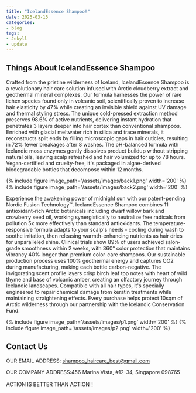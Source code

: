 ```yaml
---
title: "IcelandEssence Shampoo!"
date: 2025-03-15
categories:
- blog
tags:
- Jekyll
- update
---
```


## Things About IcelandEssence Shampoo

Crafted from the pristine wilderness of Iceland, IcelandEssence Shampoo is a revolutionary hair care solution infused with Arctic cloudberry extract and geothermal mineral complexes. Our formula harnesses the power of rare lichen species found only in volcanic soil, scientifically proven to increase hair elasticity by 47% while creating an invisible shield against UV damage and thermal styling stress. The unique cold-pressed extraction method preserves 98.6% of active nutrients, delivering instant hydration that penetrates 3 layers deeper into hair cortex than conventional shampoos. Enriched with glacial meltwater rich in silica and trace minerals, it reconstructs split ends by filling microscopic gaps in hair cuticles, resulting in 72% fewer breakages after 8 washes. The pH-balanced formula with Icelandic moss enzymes gently dissolves product buildup without stripping natural oils, leaving scalp refreshed and hair volumized for up to 78 hours. Vegan-certified and cruelty-free, it's packaged in algae-derived biodegradable bottles that decompose within 12 months.

{% include figure image_path='/assets/images/back1.png' width='200' %}
{% include figure image_path='/assets/images/back2.png' width='200' %}

Experience the awakening power of midnight sun with our patent-pending Nordic Fusion Technology™. IcelandEssence Shampoo combines 11 antioxidant-rich Arctic botanicals including dwarf willow bark and crowberry seed oil, working synergistically to neutralize free radicals from pollution 5x more effectively than standard antioxidants. The temperature-responsive formula adapts to your scalp's needs - cooling during wash to soothe irritation, then releasing warmth-enhancing nutrients as hair dries for unparalleled shine. Clinical trials show 89% of users achieved salon-grade smoothness within 2 weeks, with 360° color protection that maintains vibrancy 40% longer than premium color-care shampoos. Our sustainable production process uses 100% geothermal energy and captures CO2 during manufacturing, making each bottle carbon-negative. The invigorating scent profile layers crisp birch leaf top notes with heart of wild thyme and base of volcanic amber, creating an olfactory journey through Icelandic landscapes. Compatible with all hair types, it's specially engineered to repair chemical damage from keratin treatments while maintaining straightening effects. Every purchase helps protect 10sqm of Arctic wilderness through our partnership with the Icelandic Conservation Fund.

{% include figure image_path='/assets/images/p1.png' width='200' %}
{% include figure image_path='/assets/images/p2.png' width='200' %}


## Contact Us

OUR EMAIL ADDRESS: shampoo_haircare_best@gmail.com

OUR COMPANY ADDRESS:456 Marina Vista, #12-34, Singapore 098765

ACTION IS BETTER THAN ACTION！
